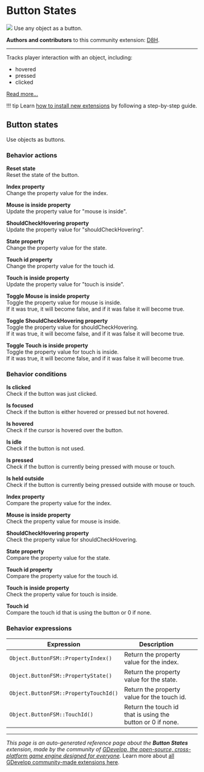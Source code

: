# Button States

<img src="https://asset-resources.gdevelop.io/public-resources/Icons/753a9a794bd885058159b7509f06f5a8f67f72decfccb9a1b0efee26f41c3c4c_gesture-tap-button.svg" class="extension-icon"></img>
Use any object as a button.

**Authors and contributors** to this community extension: [D8H](https://gd.games/D8H).

---

Tracks player interaction with an object, including:

- hovered
- pressed
- clicked

[Read more...](https://wiki.gdevelop.io/gdevelop5/objects/button)

!!! tip
    Learn [how to install new extensions](/gdevelop5/extensions/search) by following a step-by-step guide.



## Button states 

Use objects as buttons. 

### Behavior actions

**Reset state**  
Reset the state of the button.

**Index property**  
Change the property value for the index.

**Mouse is inside property**  
Update the property value for "mouse is inside".

**ShouldCheckHovering property**  
Update the property value for "shouldCheckHovering".

**State property**  
Change the property value for the state.

**Touch id property**  
Change the property value for the touch id.

**Touch is inside property**  
Update the property value for "touch is inside".

**Toggle Mouse is inside property**  
Toggle the property value for mouse is inside.  
If it was true, it will become false, and if it was false it will become true.

**Toggle ShouldCheckHovering property**  
Toggle the property value for shouldCheckHovering.  
If it was true, it will become false, and if it was false it will become true.

**Toggle Touch is inside property**  
Toggle the property value for touch is inside.  
If it was true, it will become false, and if it was false it will become true.

### Behavior conditions

**Is clicked**  
Check if the button was just clicked.

**Is focused**  
Check if the button is either hovered or pressed but not hovered.

**Is hovered**  
Check if the cursor is hovered over the button.

**Is idle**  
Check if the button is not used.

**Is pressed**  
Check if the button is currently being pressed with mouse or touch.

**Is held outside**  
Check if the button is currently being pressed outside with mouse or touch.

**Index property**  
Compare the property value for the index.

**Mouse is inside property**  
Check the property value for mouse is inside.

**ShouldCheckHovering property**  
Check the property value for shouldCheckHovering.

**State property**  
Compare the property value for the state.

**Touch id property**  
Compare the property value for the touch id.

**Touch is inside property**  
Check the property value for touch is inside.

**Touch id**  
Compare the touch id that is using the button or 0 if none.

### Behavior expressions

| Expression | Description |  |
|-----|-----|-----|
| `Object.ButtonFSM::PropertyIndex()` | Return the property value for the index. ||
| `Object.ButtonFSM::PropertyState()` | Return the property value for the state. ||
| `Object.ButtonFSM::PropertyTouchId()` | Return the property value for the touch id. ||
| `Object.ButtonFSM::TouchId()` | Return the touch id that is using the button or 0 if none. ||

---

*This page is an auto-generated reference page about the **Button States** extension, made by the community of [GDevelop, the open-source, cross-platform game engine designed for everyone](https://gdevelop.io/).* Learn more about [all GDevelop community-made extensions here](/gdevelop5/extensions).